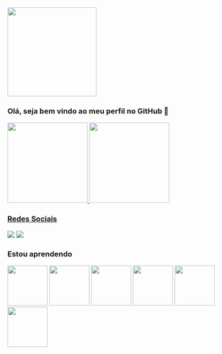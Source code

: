 <img src="https://user-images.githubusercontent.com/105893394/175117338-ab16270d-ae84-48c6-bb85-9d42871ccc22.gif" width="200" height="200"/> 

### Olá, seja bem vindo ao meu perfil no GitHub 👋

<div>
<a href="https://github.com/Dujuniorrr">
<img height="180em" src="https://github-readme-stats.vercel.app/api/top-langs/?username=Dujuniorrr&layout=compact&langs_count=7&theme=dracula"/>
<img height="180em" src="https://github-readme-stats.vercel.app/api?username=Dujuniorrr&show_icons=true&theme=dracula&include_all_commits=true&count_private=true"/>
</div>
 
 ### Redes Sociais
<div>
<a href="https://www.instagram.com/juniorr.fs/" target="_blank"><img src="https://img.shields.io/badge/-Instagram-%23E4405F?style=for-the-badge&logo=instagram&logoColor=white" target="_blank"></a>
<a href="https://www.linkedin.com/in/du-j%C3%BAnior-633897215" target="_blank"><img src="https://img.shields.io/badge/-LinkedIn-%230077B5?style=for-the-badge&logo=linkedin&logoColor=white" target="_blank"></a>   
</div>
 
 ### Estou aprendendo
<div>
 <img src="https://cdn.jsdelivr.net/gh/devicons/devicon/icons/c/c-original.svg" width="90" height="90" /> <img src="https://cdn.jsdelivr.net/gh/devicons/devicon/icons/html5/html5-original.svg" width="90" height="90"/> <img src="https://cdn.jsdelivr.net/gh/devicons/devicon/icons/css3/css3-original.svg" width="90" height="90" /> <img src="https://cdn.jsdelivr.net/gh/devicons/devicon/icons/mysql/mysql-original.svg" width="90" height="90"/> <img src="https://cdn.jsdelivr.net/gh/devicons/devicon/icons/linux/linux-original.svg" width="90" height="90" /> <img src="https://cdn.jsdelivr.net/gh/devicons/devicon/icons/python/python-original.svg"  width="90" height="90"  />
          
</div>
 



